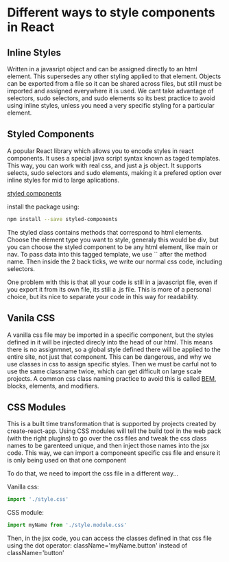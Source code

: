 # Different ways to style components in React

## Inline Styles
Written in a javasript object and can be assigned directly to an html element. This supersedes any other styling applied to that element. Objects can be exported from a file so it can be shared across files, but still must be imported and assigned everywhere it is used. We cant take advantage of selectors, sudo selectors, and sudo elements so its best practice to avoid using inline styles, unless you need a very specific styling for a particular element.

## Styled Components
A popular React library which allows you to encode styles in react components. It uses a special java script syntax known as taged templates. This way, you can work with real css, and just a js object. It supports selects, sudo selectors and sudo elements, making it a prefered option over inline styles for mid to large aplications. 

[styled components](https://styled-components.com/)

install the package using:

````bash 
npm install --save styled-components
````

The styled class contains methods that correspond to html elements. Choose the element type you want to style, generaly this would be div, but you can choose the styled component to be any html element, like main or nav. To pass data into this tagged template, we use `` after the method name. Then inside the 2 back ticks, we write our normal css code, including selectors.

One problem with this is that all your code is still in a javascript file, even if you export it from its own file, its still a .js file. This is more of a personal choice, but its nice to separate your code in this way for readability.

## Vanila CSS
A vanilla css file may be imported in a specific component, but the styles defined in it will be injected direcly into the head of our html. This means there is no assignmnet, so a global style defined there will be applied to the entire site, not just that component. This can be dangerous, and why we use classes in css to assign specific styles. Then we must be carful not to use the same classname twice, which can get difficult on large scale projects. A common css class naming practice to avoid this is called [BEM](http://getbem.com/introduction/), blocks, elements, and modifiers.

## CSS Modules
This is a built time transformation that is supported by projects created by create-react-app. Using CSS modules will tell the build tool in the web pack (with the right plugins) to go over the css files and tweak the css class names to be garenteed unique, and then inject those names into the jsx code. This way, we can import a componeent specific css file and ensure it is only being used on that one component

To do that, we need to import the css file in a different way...

Vanilla css:
````js
import './style.css'
````

CSS module:
````js
import myName from './style.module.css'
````

Then, in the jsx code, you can access the classes defined in that css file using the dot operator: className='myName.button' instead of className='button'